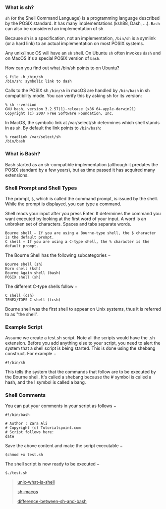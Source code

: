 ### What is sh?

`sh` (or the Shell Command Language) is a programming language described by the POSIX standard. It has many implementations (ksh88, Dash, ...). `Bash` can also be considered an implementation of sh.

Because sh is a specification, not an implementation, `/bin/sh` is a symlink (or a hard link) to an actual implementation on most POSIX systems.

Any unix/linux OS will have an `sh` shell. On Ubuntu `sh` often invokes `dash` and on MacOS it's a special POSIX version of `bash`.	

How can you find out what /bin/sh points to on Ubuntu?

	$ file -h /bin/sh
	/bin/sh: symbolic link to dash	

Calls to the POSIX sh `/bin/sh` in macOS are handled by `/bin/bash` in sh compatibility mode. You can verify this by asking sh for its version:

	% sh --version
	GNU bash, version 3.2.57(1)-release (x86_64-apple-darwin21)
	Copyright (C) 2007 Free Software Foundation, Inc.

In MacOS, the symbolic link at /var/select/sh determines which shell stands in as `sh`. By default the link points to `/bin/bash`:

	% readlink /var/select/sh
	/bin/bash 

### What is Bash?

Bash started as an sh-compatible implementation (although it predates the POSIX standard by a few years), but as time passed it has acquired many extensions. 


### Shell Prompt and Shell Types

The prompt, `$`, which is called the command prompt, is issued by the shell. While the prompt is displayed, you can type a command.

Shell reads your input after you press Enter. It determines the command you want executed by looking at the first word of your input. A word is an unbroken set of characters. Spaces and tabs separate words.

    Bourne shell − If you are using a Bourne-type shell, the $ character is the default prompt.
    C shell − If you are using a C-type shell, the % character is the default prompt.

The Bourne Shell has the following subcategories −

    Bourne shell (sh)
    Korn shell (ksh)
    Bourne Again shell (bash)
    POSIX shell (sh)

The different C-type shells follow −

    C shell (csh)
    TENEX/TOPS C shell (tcsh)

Bourne shell was the first shell to appear on Unix systems, thus it is referred to as "the shell".

### Example Script

Assume we create a test.sh script. Note all the scripts would have the .sh extension. Before you add anything else to your script, you need to alert the system that a shell script is being started. This is done using the shebang construct. For example −

`#!/bin/sh`

This tells the system that the commands that follow are to be executed by the Bourne shell. It's called a shebang because the # symbol is called a hash, and the ! symbol is called a bang.

### Shell Comments

You can put your comments in your script as follows −

	#!/bin/bash
	
	# Author : Zara Ali
	# Copyright (c) Tutorialspoint.com
	# Script follows here:
	date

Save the above content and make the script executable −

	$chmod +x test.sh

The shell script is now ready to be executed −

	$./test.sh
	
> [unix-what-is-shell](https://www.tutorialspoint.com/unix/unix-what-is-shell.htm)
> 
> [sh-macos](https://scriptingosx.com/2020/06/about-bash-zsh-sh-and-dash-in-macos-catalina-and-beyond/)
> 
> [difference-between-sh-and-bash](https://stackoverflow.com/questions/5725296/difference-between-sh-and-bash)

